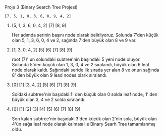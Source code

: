 Proje 3
(Binary Search Tree Projesi)

<!-- [7, 5, 1, 8, 3, 6, 0, 9, 4, 2] dizisinin Binary-Search-Tree aşamalarını yazınız.

Örnek: root x'dir. root'un sağından y bulunur. Solunda z bulunur vb. -->

    [7, 5, 1, 8, 3, 6, 0, 9, 4, 2]
1.  [5, 1, 3, 6, 0, 4, 2] [7] [8, 9]

    Her adımda serinin başını node olarak belirliyoruz. 
    Solunda 7'den küçük olan 5, 1, 3, 6, 0, 4 ve 2, sağında 7'den büyük olan  8 ve 9 var.

2.  [1, 3, 0, 4, 2]     [5]     [6]     [7]     [8]     [9]

    root (7)' un solundaki subtree'nin başındaki 5 yeni node oluyor.  
    Solunda 5'den küçük olan 1, 3, 0, 4 ve 2 sıralandı, büyük olan 6 leaf node olarak kaldı. 
    Sağındaki seride ilk sırada yer alan 8 ve onun sağında 8' den büyük olan 9 lead nodes olark sıralandı. 
    

3.  [0]     [1]     [3, 4, 2]   [5]     [6]     [7]     [8]     [9]

    Soldaki subtree'nin başıdaki 1' den küçük olan 0 solda leaf node, 1' den büyük olan 3, 4 ve 2 solda sıralandı. 

4.  [0]     [1]     [2]    [3]     [4]   [5]     [6]     [7]     [8]     [9]

    Son kalan subtree'nin başıdaki 3'den küçük olan 2'nin sola, büyük olan 4'ün sağa leaf node olarak kalması ile
    Binary Searh Tree tamamlanmış oldu. 


